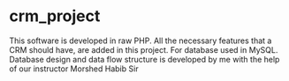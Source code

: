 # crm_project
This software is developed in raw PHP. All the necessary features that a CRM should have, are added in this project. For database used in MySQL. Database design and data flow structure is developed by me with the help of our instructor Morshed Habib Sir
